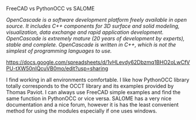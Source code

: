 FreeCAD vs PythonOCC vs SALOME

_OpenCascade is a software development platform freely available in open source. It includes C++ components for 3D surface and solid modeling, visualization, data exchange and rapid application development. OpenCascade is extremely mature (20 years of development by experts), stable and complete. OpenCascade is written in C++, which is not the simplest of programming languages to use._

https://docs.google.com/spreadsheets/d/1vHLevdy62Dbzmq1BHO2oLwCfVPU-tXW50nIQcuVB0mo/edit?usp=sharing

I find working in all environments comfortable. I like how PythonOCC library totally corresponds to the OCCT library and its examples provided by Thomas Paviot. I can always use FreeCAD simple examples and find the same function in PythonOCC or vice versa. SALOME has a very nice documentation and a nice forum, however it is has the least convenient method for using the modules especially if one uses windows.
